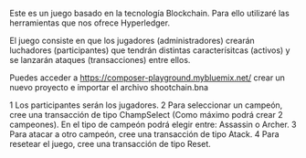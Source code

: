 Este es un juego basado en la tecnología Blockchain. Para ello utilizaré las herramientas que nos ofrece Hyperledger.

El juego consiste en que los jugadores (administradores) crearán luchadores (participantes) que tendrán distintas caracterísitcas (activos) y se lanzarán ataques (transacciones) entre ellos.

Puedes acceder a https://composer-playground.mybluemix.net/ crear un nuevo proyecto e importar el archivo shootchain.bna


1 Los participantes serán los jugadores.
2 Para seleccionar un campeón, cree una transacción de tipo ChampSelect (Como máximo podrá crear 2 campeones). En el tipo de campeón podrá elegir entre: Assassin o Archer.
3 Para atacar a otro campeón, cree una transacción de tipo Atack.
4 Para resetear el juego, cree una transacción de tipo Reset.
